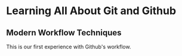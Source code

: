 # Learning All About Git and Github

## Modern Workflow Techniques

This is our first experience with Github's workflow.

